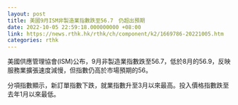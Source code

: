 ```yaml
---
layout: post
title: 美國9月ISM非製造業指數跌至56.7　仍超出預期
date: 2022-10-05 22:59:18.000000000 +08:00
link: https://news.rthk.hk/rthk/ch/component/k2/1669786-20221005.htm
categories: rthk
---
```


美國供應管理協會(ISM)公布，9月非製造業指數跌至56.7，低於8月的56.9，反映服務業擴張速度減慢，但指數仍高於市場預期的56。

分項指數顯示，新訂單指數下跌，就業指數升至3月以來最高。投入價格指數跌至去年1月以來最低。
